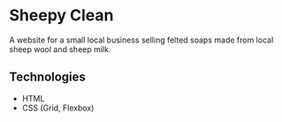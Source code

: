 # Sheepy Clean
A website for a small local business selling felted soaps made from local sheep wool and sheep milk.

## Technologies
- HTML
- CSS (Grid, Flexbox)